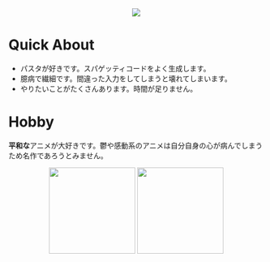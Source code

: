 <div align="center">
<img src="https://user-images.githubusercontent.com/78205092/213995700-dc89e30d-9b71-4e60-b861-f0108998ea00.png">
</div>

# Quick About
- パスタが好きです。スパゲッティコードをよく生成します。
- 臆病で繊細です。間違った入力をしてしまうと壊れてしまいます。
- やりたいことがたくさんあります。時間が足りません。

# Hobby
**平和な**アニメが大好きです。鬱や感動系のアニメは自分自身の心が病んでしまうため名作であろうとみません。  

<div align="center">
<img height="170px" src="https://github-readme-stats.vercel.app/api?username=meziro039&count_private=true&show_icons=true&theme=dracula" />
<img height="170px" src="https://github-readme-stats.vercel.app/api/top-langs/?username=meziro039&layout=compact&theme=dracula" />
</div>
<!--
**Meziro039/Meziro039** is a ✨ _special_ ✨ repository because its `README.md` (this file) appears on your GitHub profile.

Here are some ideas to get you started:

- 🔭 I’m currently working on ...
- 🌱 I’m currently learning ...
- 👯 I’m looking to collaborate on ...
- 🤔 I’m looking for help with ...
- 💬 Ask me about ...
- 📫 How to reach me: ...
- 😄 Pronouns: ...
- ⚡ Fun fact: ...
-->

